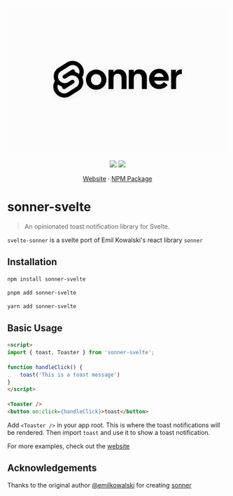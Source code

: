 <p align="center">
<img src="./static/og.png" alt="" />
</p>
<p align="center">
<img src="https://badgen.net/badge/license/MIT/blue" />
<img src="https://badgen.net/npm/v/sonner-svelte" />
</p>
<p align="center">
<a href="https://sonner-svelte.vercel.app">Website</a> · <a href="https://npmjs.com/package/sonner-svelte">NPM Package</a>
</p>

# sonner-svelte

> An opinionated toast notification library for Svelte.

`svelte-sonner` is a svelte port of Emil Kowalski's react library `sonner`

## Installation

```bash
npm install sonner-svelte
```

```bash
pnpm add sonner-svelte
```

```bash
yarn add sonner-svelte
```

## Basic Usage

```html
<script>
import { toast, Toaster } from 'sonner-svelte';

function handleClick() {
    toast('This is a toast message')
}
</script>

<Toaster />
<button on:click={handleClick}>toast</button>
```

Add `<Toaster />` in your app root. This is where the toast notifications will be rendered. Then import `toast` and use it to show a toast notification.

For more examples, check out the [website](https://sonner-svelte.vercel.app/)

## Acknowledgements

Thanks to the original author [@emilkowalski](https://github.com/emilkowalski) for creating [sonner](https://github.com/emilkowalski/sonner)
